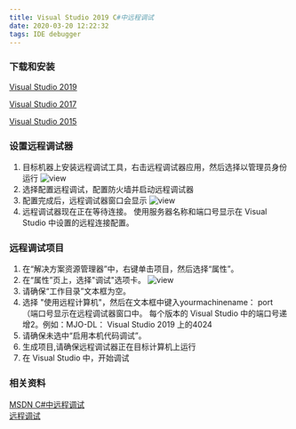 ```yaml
---
title: Visual Studio 2019 C#中远程调试
date: 2020-03-20 12:22:32
tags: IDE debugger
---
```



### 下载和安装

[Visual Studio 2019](https://visualstudio.microsoft.com/downloads#remote-tools-for-visual-studio-2019)

[Visual Studio 2017](https://my.visualstudio.com/Downloads?q=remote%20tools%20visual%20studio%202017)

[Visual Studio 2015](https://my.visualstudio.com/Downloads?q=remote%20tools%20visual%20studio%202015)

### 设置远程调试器

1. 目标机器上安装远程调试工具，右击远程调试器应用，然后选择以管理员身份运行
  ![view](https://docs.microsoft.com/zh-cn/visualstudio/debugger/media/remotedebuggerconfwizardpage.png?view=vs-2019)
1. 选择配置远程调试，配置防火墙并启动远程调试器
1. 配置完成后，远程调试器窗口会显示
  ![view](https://docs.microsoft.com/zh-cn/visualstudio/debugger/media/remotedebuggerwindow.png?view=vs-2019)
1. 远程调试器现在正在等待连接。 使用服务器名称和端口号显示在 Visual Studio 中设置的远程连接配置。

### 远程调试项目

1. 在“解决方案资源管理器”中，右键单击项目，然后选择“属性”。
2. 在“属性”页上，选择"调试"选项卡。
    ![view](https://docs.microsoft.com/zh-cn/visualstudio/debugger/media/remotedebuggercsharp.png?view=vs-2019)
3. 请确保“工作目录”文本框为空。
4. 选择 "使用远程计算机"，然后在文本框中键入yourmachinename： port （端口号显示在远程调试器窗口中。 每个版本的 Visual Studio 中的端口号递增2。例如：MJO-DL： Visual Studio 2019 上的4024
5. 请确保未选中“启用本机代码调试”。
6. 生成项目,请确保远程调试器正在目标计算机上运行
7. 在 Visual Studio 中，开始调试

### 相关资料

[MSDN C#中远程调试](https://docs.microsoft.com/zh-cn/visualstudio/debugger/remote-debugging-csharp?view=vs-2019)  
[远程调试](https://zhuanlan.zhihu.com/p/29183052)
